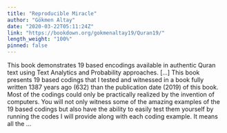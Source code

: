 ```yaml
---
title: "Reproducible Miracle"
author: "Gökmen Altay"
date: "2020-03-22T05:11:24Z"
link: "https://bookdown.org/gokmenaltay19/Quran19/"
length_weight: "100%"
pinned: false
---
```


This book demonstrates 19 based encodings available in authentic Quran text using Text Analytics and Probability approaches. [...] This book presents 19 based codings that I tested and witnessed in a book fully written 1387 years ago (632) than the publication date (2019) of this book. Most of the codings could only be practically realized by the invention of computers. You will not only witness some of the amazing examples of the 19 based codings but also have the ability to easily test them yourself by running the codes I will provide along with each coding example. It means all the ...
